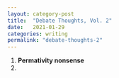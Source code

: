 ```yaml
---
layout: category-post
title:  "Debate Thoughts, Vol. 2"
date:   2021-01-29
categories: writing
permalink: "debate-thoughts-2"
---
```




1. **Permativity nonsense**
2. 
